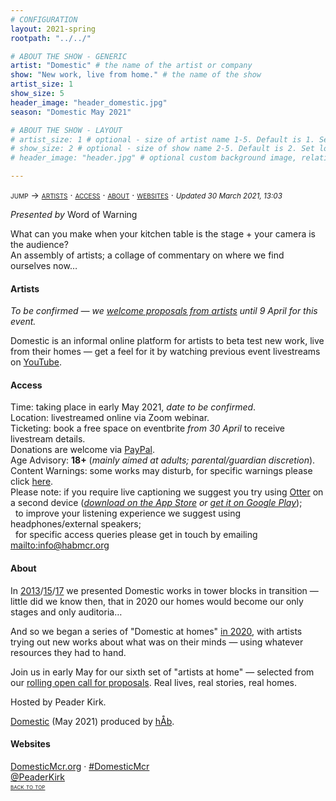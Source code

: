 ```yaml
---
# CONFIGURATION
layout: 2021-spring
rootpath: "../../"

# ABOUT THE SHOW - GENERIC
artist: "Domestic" # the name of the artist or company
show: "New work, live from home." # the name of the show
artist_size: 1
show_size: 5
header_image: "header_domestic.jpg"  
season: "Domestic May 2021"

# ABOUT THE SHOW - LAYOUT
# artist_size: 1 # optional - size of artist name 1-5. Default is 1. Set longer names to lower values
# show_size: 2 # optional - size of show name 2-5. Default is 2. Set longer names to lower values
# header_image: "header.jpg" # optional custom background image, relative to current page

---
```

<span style='font-variant: small-caps'>jump → [artists](/current/2021-domestic/#artists) · [access](/current/2021-domestic/#access) · [about](/current/2021-domestic/#about) · [websites](/current/2021-domestic/#websites)</span> · <small>*Updated 30 March 2021, 13:03*</small>     
        
*Presented by* Word of Warning        
         
What can you make when your kitchen table is the stage + your camera is the audience?<br>An assembly of artists; a collage of commentary on where we find ourselves now…     
         
#### Artists       
*To be confirmed — we <a href="http://domesticmcr.posthaven.com" target="_blank">welcome proposals from artists</a> until 9 April for this event.*        
        
Domestic is an informal online platform for artists to beta test new work, live from their homes — get a feel for it by watching previous event livestreams on <a href="http://youtube.com/playlist?list=PLHmxKLx8cM6BDQVxWcVUAIZapNVroOJWj" target="_blank">YouTube</a>.        
         
#### Access            
Time: taking place in early May 2021, *date to be confirmed*.<br>Location: livestreamed online via Zoom webinar.<br>Ticketing: book a free space on eventbrite *from 30 April* to receive livestream details.<br>Donations are welcome via <a href="http://paypal.me/warnmcr" target="_blank">PayPal</a>.<br>Age Advisory: **18+** (*mainly aimed at adults; parental/guardian discretion*).<br>Content Warnings: some works may disturb, for specific warnings please click [here](/warnings).<br>Please note: if you require live captioning we suggest you try using <a href="http://otter.ai/starter-guide?article=generateNotes" target="_blank">Otter</a> on a second device (*<a href="http://itunes.apple.com/us/app/otter-voice-notes/id1276437113" target="_blank">download on the App Store</a> or <a href="http://play.google.com/store/apps/details?id=com.aisense.otter" target="_blank">get it on Google Play</a>*);<br>&nbsp;&nbsp;to improve your listening experience we suggest using headphones/external speakers;<br>&nbsp;&nbsp;for specific access queries please get in touch by emailing <mailto:info@habmcr.org>         
          
#### About         
In [2013](/archive/2013-domestic)/[15](/archive/2015-domestic)/[17](/archive/2017-autumnwinter/pritchard) we presented Domestic works in tower blocks in transition — little did we know then, that in 2020 our homes would become our only stages and only auditoria…        
        
And so we began a series of "Domestic at homes" [in 2020](/archive/2020-domestic), with artists trying out new works about what was on their minds — using whatever resources they had to hand.         
        
Join us in early May for our sixth set of "artists at home" — selected from our <a href="http://domesticmcr.posthaven.com" target="_blank">rolling open call for proposals</a>. Real lives, real stories, real homes.          
        
Hosted by Peader Kirk.         
         
[Domestic](/hab/domestic) (May 2021) produced by [hÅb](/hab).        
         
#### Websites         
<a href="http://domesticmcr.org" target="_blank">DomesticMcr.org</a> · <a href="http://twitter.com/hashtag/DomesticMcr" target="_blank">#DomesticMcr</a><br><a href="http://twitter.com/PeaderKirk" target="_blank">@PeaderKirk</a>                
<small><span style='font-variant: small-caps'>[back to top](/current/2021-domestic)</span></small>

